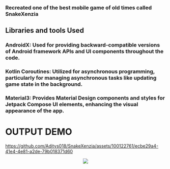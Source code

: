 ### Recreated one of the best mobile game of old times called SnakeXenzia


## Libraries and tools Used
### AndroidX: Used for providing backward-compatible versions of Android framework APIs and UI components throughout the code.

### Kotlin Coroutines: Utilized for asynchronous programming, particularly for managing asynchronous tasks like updating game state in the background.

### Material3: Provides Material Design components and styles for Jetpack Compose UI elements, enhancing the visual appearance of the app.


# OUTPUT DEMO

https://github.com/Aditys018/SnakeXenzia/assets/100122761/ecbe29a4-41e4-4e81-a2de-79b018371d60


<p align="center"><img src="https://raw.githubusercontent.com/catppuccin/catppuccin/main/assets/footers/gray0_ctp_on_line.svg?sanitize=true" /></p>
